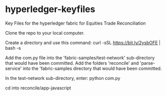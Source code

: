 # hyperledger-keyfiles
Key Files for the hyperledger fabric for Equities Trade Reconciliation

Clone the repo to your local computer.

Create a directory and use this command: 
curl -sSL https://bit.ly/2ysbOFE | bash -s

Add the com.py file into the 'fabric-samples/test-network' sub-directory that would have been committed.
Add the folders 'reconcile' and 'parse-service' into the 'fabric-samples directory that would have been committed.

In the test-network sub-directory, enter:
python com.py

cd into reconcile/app-javascript


